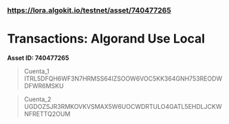 ### https://lora.algokit.io/testnet/asset/740477265
# Transactions: Algorand Use Local

**Asset ID: 740477265** 
> Cuenta_1 ITRL5DFQH6WF3N7HRMSS64IZSOOW6VOC5KK364GNH753REODWDFWR6MSKU

> Cuenta_2 UGDOZSJR3RMKOVKVSMAX5W6UOCWDRTULO4GATL5EHDLJCKWNFRETTQ2OUM


